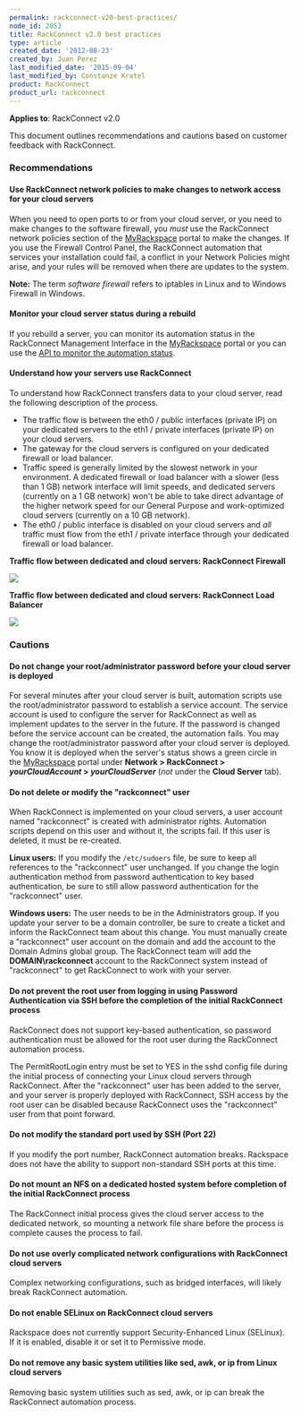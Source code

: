 ```yaml
---
permalink: rackconnect-v20-best-practices/
node_id: 2053
title: RackConnect v2.0 best practices
type: article
created_date: '2012-08-23'
created_by: Juan Perez
last_modified_date: '2015-09-04'
last_modified_by: Constanze Kratel
product: RackConnect
product_url: rackconnect
---
```


**Applies to**: RackConnect v2.0

This document outlines recommendations and cautions based on customer feedback with RackConnect.

### Recommendations

#### Use RackConnect network policies to make changes to network access for your cloud servers

When you need to open ports to or from your cloud server, or you need to
make changes to the software firewall, you *must* use the RackConnect
network policies section of the
[MyRackspace](https://my.rackspace.com/) portal to make the changes. If
you use the Firewall Control Panel, the RackConnect automation that
services your installation could fail, a conflict in your Network
Policies might arise, and your rules will be removed when there are
updates to the system.

**Note:** The term *software firewall* refers to iptables in Linux and to
Windows Firewall in Windows.

#### Monitor your cloud server status during a rebuild

If you rebuild a server, you can monitor its automation status in the
RackConnect Management Interface in the
[MyRackspace](https://my.rackspace.com/) portal or you can use the [API
to monitor the automation
status](/how-to/how-to-programmatically-determine-the-rackconnect-v20-automation-status-of-your-cloud).

#### Understand how your servers use RackConnect

To understand how RackConnect transfers data to your cloud
server, read the following description of the process.

-   The traffic flow is between the eth0 / public interfaces
    (private IP) on your dedicated servers to the eth1 / private
    interfaces (private IP) on your cloud servers.
-   The gateway for the cloud servers is configured on your dedicated
    firewall or load balancer.
-   Traffic speed is generally limited by the slowest network in
    your environment. A dedicated firewall or load balancer with a
    slower (less than 1 GB) network interface will limit speeds, and
    dedicated servers (currently on a 1 GB network) won't be able to take
    direct advantage of the higher network speed for our General
    Purpose and work-optimized cloud servers (currently on a
    10 GB network).
-   The eth0 / public interface is disabled on your cloud servers
    and *all* traffic must flow from the eth1 / private interface through
    your dedicated firewall or load balancer.

**Traffic flow between dedicated and cloud servers: RackConnect Firewall**

<img src="{% asset_path rackconnect/rackconnect-v20-best-practices/RC.Traffic.Flow_.png %}" class="image-full_width" />

**Traffic flow between dedicated and cloud servers: RackConnect Load Balancer**

<img src="{% asset_path rackconnect/rackconnect-v20-best-practices/RC.Traffic.Flow_.LB_.png %}" class="image-full_width" />

### Cautions

#### Do not change your root/administrator password before your cloud server is deployed

For several minutes after your cloud server is built, automation scripts
use the root/administrator password to establish a service account.  The
service account is used to configure the server for RackConnect as well
as implement updates to the server in the future.  If the password is
changed before the service account can be created, the automation
fails.  You may change the root/administrator password after your cloud
server is deployed.  You know it is deployed when the server's status
shows a green circle in
the [MyRackspace](https://my.rackspace.com/) portal under **Network
&gt; RackConnect &gt; *yourCloudAccount* &gt; *yourCloudServer*** (*not* under the **Cloud Server** tab).

#### Do not delete or modify the "rackconnect" user

When RackConnect is implemented on your cloud servers, a user account
named "rackconnect" is created with administrator rights. Automation
scripts depend on this user and without it, the scripts fail. If this
user is deleted, it must be re-created.

**Linux users:** If you modify the `/etc/sudoers` file, be sure to keep all
references to the "rackconnect" user unchanged. If you change the login
authentication method from password authentication to key based
authentication, be sure to still allow password authentication for the
"rackconnect" user.

**Windows users:** The user needs to be in the Administrators group. If
you update your server to be a domain controller, be sure to create a
ticket and inform the RackConnect team about this change. You must
manually create a "rackconnect" user account on the domain and add the
account to the Domain Admins global group. The RackConnect team will
add the **DOMAIN\rackconnect** account to the RackConnect system instead of
"rackconnect" to get RackConnect to work with your server.

#### Do not prevent the root user from logging in using Password Authentication via SSH before the completion of the initial RackConnect process

RackConnect does not support key-based authentication, so password
authentication must be allowed for the root user during the RackConnect
automation process.

The PermitRootLogin entry must be set to YES in the sshd config file
during the initial process of connecting your Linux cloud servers
through RackConnect. After the "rackconnect" user has been added to the
server, and your server is properly deployed with RackConnect, SSH
access by the root user can be disabled because RackConnect uses the
"rackconnect" user from that point forward.

#### Do not modify the standard port used by SSH (Port 22)

If you modify the port number, RackConnect automation breaks. Rackspace
does not have the ability to support non-standard SSH ports at this
time.

#### Do not mount an NFS on a dedicated hosted system before completion of the initial RackConnect process

The RackConnect initial process gives the cloud server access to the
dedicated network, so mounting a network file share before the process
is complete causes the process to fail.

#### Do not use overly complicated network configurations with RackConnect cloud servers

Complex networking configurations, such as bridged interfaces, will
likely break RackConnect automation.

#### Do not enable SELinux on RackConnect cloud servers

Rackspace does not currently support Security-Enhanced Linux (SELinux).
If it is enabled, disable it or set it to Permissive mode.

#### Do not remove any basic system utilities like sed, awk, or ip from Linux cloud servers

Removing basic system utilities such as sed, awk, or ip can break the
RackConnect automation process.
